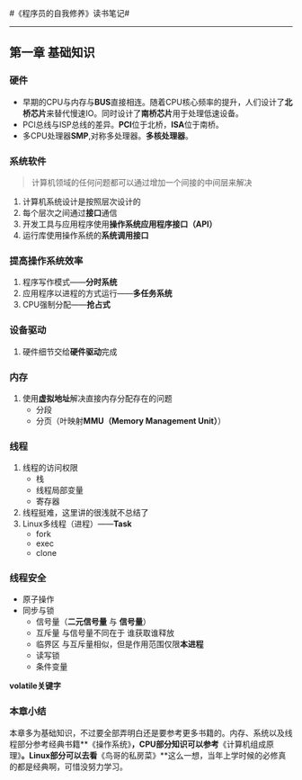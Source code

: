 #《程序员的自我修养》读书笔记#

---
## 第一章 基础知识 ##

### 硬件 ###

- 早期的CPU与内存与**BUS**直接相连。随着CPU核心频率的提升，人们设计了**北桥芯片**来替代慢速IO。同时设计了**南桥芯片**用于处理低速设备。
- PCI总线与ISP总线的差异。**PCI**位于北桥，**ISA**位于南桥。
- 多CPU处理器**SMP**,对称多处理器。**多核处理器**。

### 系统软件 ###
> 计算机领域的任何问题都可以通过增加一个间接的中间层来解决

1. 计算机系统设计是按照层次设计的
2. 每个层次之间通过**接口**通信
3. 开发工具与应用程序使用**操作系统应用程序接口（API）**
4. 运行库使用操作系统的**系统调用接口**

### 提高操作系统效率 ###
1. 程序写作模式——**分时系统**
2. 应用程序以进程的方式运行——**多任务系统**
3. CPU强制分配——**抢占式**

### 设备驱动 ###
1. 硬件细节交给**硬件驱动**完成

### 内存 ###
1. 使用**虚拟地址**解决直接内存分配存在的问题
	- 分段
	- 分页（叶映射**MMU（Memory Management Unit）**）


### 线程 ###
1. 线程的访问权限
	- 栈
	- 线程局部变量
	- 寄存器
2. 线程挺难，这里讲的很浅就不总结了
3. Linux多线程（进程）——**Task**
	- fork
	- exec
	- clone

### 线程安全 ###
- 原子操作
- 同步与锁
	- 信号量（**二元信号量** 与 **信号量**）
	- 互斥量 与信号量不同在于 谁获取谁释放
	- 临界区 与互斥量相似，但是作用范围仅限**本进程**
	- 读写锁
	- 条件变量

**volatile关键字**

### **本章小结** ###
本章多为基础知识，不过要全部弄明白还是要参考更多书籍的。内存、系统以及线程部分参考经典书籍**《操作系统》**，CPU部分知识可以参考**《计算机组成原理》**。Linux部分可以去看**《鸟哥的私房菜》**这么一想，当年上学时候的必修真的都是经典啊，可惜没努力学习。

